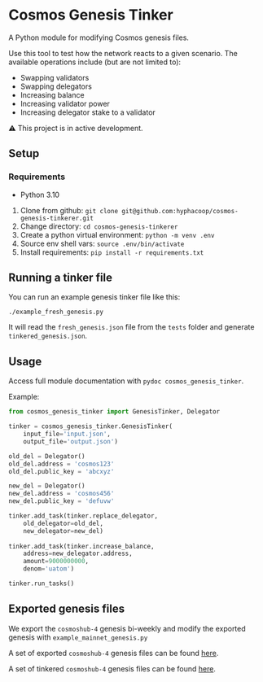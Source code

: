 # Cosmos Genesis Tinker

A Python module for modifying Cosmos genesis files.

Use this tool to test how the network reacts to a given scenario. The available operations include (but are not limited to):
* Swapping validators
* Swapping delegators
* Increasing balance
* Increasing validator power
* Increasing delegator stake to a validator

⚠️ This project is in active development. 

## Setup

### Requirements

* Python 3.10

1. Clone from github:  `git clone git@github.com:hyphacoop/cosmos-genesis-tinkerer.git`
2. Change directory: `cd cosmos-genesis-tinkerer`
3. Create a python virtual environment: `python -m venv .env`
4. Source env shell vars:  `source .env/bin/activate`
5. Install requirements: `pip install -r requirements.txt`

## Running a tinker file

You can run an example genesis tinker file like this:
```
./example_fresh_genesis.py
```

It will read the `fresh_genesis.json` file from the `tests` folder and generate `tinkered_genesis.json`.

## Usage

Access full module documentation with `pydoc cosmos_genesis_tinker`.

Example:

```python
from cosmos_genesis_tinker import GenesisTinker, Delegator

tinker = cosmos_genesis_tinker.GenesisTinker(
    input_file='input.json',
    output_file='output.json')

old_del = Delegator()
old_del.address = 'cosmos123'
old_del.public_key = 'abcxyz'

new_del = Delegator()
new_del.address = 'cosmos456'
new_del.public_key = 'defuvw'

tinker.add_task(tinker.replace_delegator,
    old_delegator=old_del,
    new_delegator=new_del)
    
tinker.add_task(tinker.increase_balance,
    address=new_delegator.address,
    amount=9000000000,
    denom='uatom')

tinker.run_tasks()
```

## Exported genesis files
We export the `cosmoshub-4` genesis bi-weekly and modify the exported genesis with `example_mainnet_genesis.py`

A set of exported `cosmoshub-4` genesis files can be found [here](https://files.polypore.xyz/genesis/mainnet-genesis-export/).

A set of tinkered `cosmoshub-4` genesis files can be found [here](https://files.polypore.xyz/genesis/mainnet-genesis-tinkered/).
